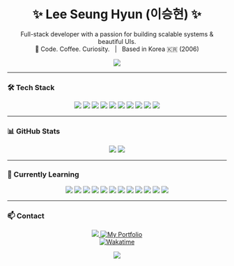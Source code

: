 <h1 align="center">✨ Lee Seung Hyun (이승현) ✨</h1>
<p align="center">
  Full-stack developer with a passion for building scalable systems & beautiful UIs.<br>
  🐧 Code. Coffee. Curiosity. &nbsp;&nbsp;|&nbsp;&nbsp; Based in Korea 🇰🇷 (2006)
</p>

<p align="center">
  <img src="https://readme-typing-svg.herokuapp.com?font=Fira+Code&size=20&pause=1000&color=58A6FF&width=435&lines=Welcome+to+my+GitHub+profile!;Developer+%7C+Student+%7C+Explorer;I+love+Spring+Boot+and+.NET!"/>
</p>

---

### 🛠 Tech Stack
<p align="center">
  <img src="https://img.shields.io/badge/C%23-512bd4?style=flat-square&logo=csharp&logoColor=white"/>
  <img src="https://img.shields.io/badge/HTML-e34f26?style=flat-square&logo=HTML5&logoColor=white"/>
  <img src="https://img.shields.io/badge/CSS-1572b6?style=flat-square&logo=css3&logoColor=white"/>
  <img src="https://img.shields.io/badge/JavaScript-f7df1e?style=flat-square&logo=javascript&logoColor=white"/>
  <img src="https://img.shields.io/badge/Java-db1f29?style=flat-square&logo=java&logoColor=white"/>
  <img src="https://img.shields.io/badge/MySQL-4479A1?style=flat-square&logo=MySQL&logoColor=white"/>
  <img src="https://img.shields.io/badge/Spring Boot-6db33f?style=flat-square&logo=springboot&logoColor=white"/>
  <img src="https://img.shields.io/badge/Intellij IDEA-000000?style=flat-square&logo=Intellijidea&logoColor=white"/>
  <img src="https://img.shields.io/badge/Thymeleaf-005f0f?style=flat-square&logo=thymeleaf&logoColor=white"/>
  <img src="https://img.shields.io/badge/Visual Studio-5C2D91?style=flat-square&logo=visual-studio&logoColor=white"/>
</p>

---

### 📊 GitHub Stats
<p align="center">
  <img src="https://github-readme-stats.vercel.app/api?username=leesh0829&show_icons=true&theme=tokyonight&hide=prs"/>
  <img src="https://github-readme-stats.vercel.app/api/top-langs/?username=leesh0829&layout=compact&theme=tokyonight"/>
</p>

---

### 🌱 Currently Learning
<p align="center">
  <img src="https://img.shields.io/badge/Unity-000000?style=flat-square&logo=Unity&logoColor=white"/>
  <img src="https://img.shields.io/badge/TypeScript-3178C6?style=flat-square&logo=TypeScript&logoColor=white"/>
  <img src="https://img.shields.io/badge/Node.js-339933?style=flat-square&logo=Node.js&logoColor=white"/>
  <img src="https://img.shields.io/badge/React-61DAFB?style=flat-square&logo=React&logoColor=white"/>
  <img src="https://img.shields.io/badge/NestJS-E0234E?style=flat-square&logo=NestJS&logoColor=white"/>
  <img src="https://img.shields.io/badge/Next.JS-000000?style=flat-square&logo=Next.JS&logoColor=white"/>
  <img src="https://img.shields.io/badge/Linux-fcc624?style=flat-square&logo=linux&logoColor=white"/>
  <img src="https://img.shields.io/badge/Python-3776AB?style=flat-square&logo=python&logoColor=white"/>
  <img src="https://img.shields.io/badge/PlatFormIO-f5822a?style=flat-square&logo=platformio&logoColor=white"/>
  <img src="https://img.shields.io/badge/Eclipse IDE-2c2255?style=flat-square&logo=eclipseide&logoColor=white"/>
  <img src="https://img.shields.io/badge/Thymeleaf-005f0f?style=flat-square&logo=thymeleaf&logoColor=white"/>
  <img src="https://img.shields.io/badge/Docker-2496ed?style=flat-square&logo=docker&logoColor=white"/>
</p>

---

### 📫 Contact
<p align="center">
  <a href="mailto:ee2hi@naver.com">
    <img src="https://img.shields.io/badge/Email-ee2hi@naver.com-0078D4?style=for-the-badge&logo=gmail&logoColor=white"/>
  </a>
  <a href="https://humdrum-sphere-41a.notion.site/Our-Colony-725f3a7abed649c5bc3e1d91047f2e19?pvs=4">
    <img src="https://img.shields.io/badge/My Portfolio-0288D1?style=flat-square&logo=gitbook&logoColor=white" alt="My Portfolio" />
  </a>
  <br/>
  <a href="https://wakatime.com/@bae81f8f-6822-46d9-9e2d-99e2cfd95278">
    <img src="https://wakatime.com/badge/user/bae81f8f-6822-46d9-9e2d-99e2cfd95278.svg" alt="Wakatime" />
  </a>
</p>

<p align="center">
  <img src="https://capsule-render.vercel.app/api?type=waving&color=58A6FF&height=120&section=footer"/>
</p>

